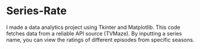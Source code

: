 # Series-Rate
I made a data analytics project using Tkinter and Matplotlib. This code fetches data from a reliable API source (TVMaze). By inputting a series name, you can view the ratings of different episodes from specific seasons.
